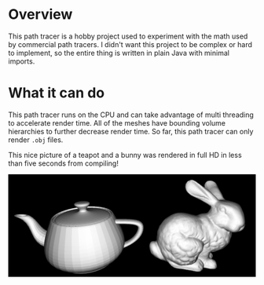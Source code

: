 # Overview
This path tracer is a hobby project used to experiment with the math used by commercial path tracers. I didn't want this project to be complex or hard to implement, so the entire thing is written in plain Java with minimal imports.

# What it can do
This path tracer runs on the CPU and can take advantage of multi threading to accelerate render time. All of the meshes have bounding volume hierarchies to further decrease render time. So far, this path tracer can only render `.obj` files.

This nice picture of a teapot and a bunny was rendered in full HD in less than five seconds from compiling!

![Teapot and Bunny](img/example.png)